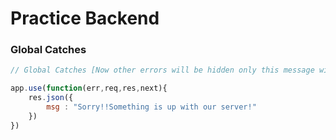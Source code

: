 # Practice Backend

### Global Catches

```javascript
// Global Catches [Now other errors will be hidden only this message will be showed up]

app.use(function(err,req,res,next){
    res.json({
        msg : "Sorry!!Something is up with our server!"
    })
})
```